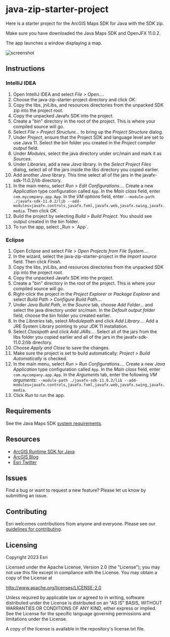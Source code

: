 # java-zip-starter-project

Here is a starter project for the ArcGIS Maps SDK for Java with the SDK zip.

Make sure you have downloaded the Java Maps SDK and OpenJFX 11.0.2.

The app launches a window displaying a map.

![screenshot](screenshot.png)

## Instructions

### IntelliJ IDEA

1. Open IntelliJ IDEA and select _File > Open..._.
2. Choose the java-zip-starter-project directory and click _OK_.
3. Copy the libs, jniLibs, and resources directories from the unpacked SDK zip into the project root.
4. Copy the unpacked Javafx SDK into the project.
5. Create a "bin" directory in the root of the project. This is where your compiled source will go.
6. Select _File > Project Structure..._ to bring up the _Project Structure_ dialog.
7. Under _Project_, ensure that the Project SDK and language level are set to use Java 11. Select the bin folder you created in the _Project compiler output_ field.
8. Under _Modules_, select the java directory under src/main and mark it as _Sources_.
9. Under _Libraries_, add a new _Java_ library. In the _Select Project Files_ dialog, select all of the jars inside the libs directory you copied earlier.
10. Add another _Java_ library. This time select all of the jars in the javafx-sdk-11.0.2/lib directory.
11. In the main menu, select _Run > Edit Configurations..._. Create a new _Application_ type configuration called `App`. In the _Main class_ field, enter `com.mycompany.app.App`. In the _VM options_ field, enter `--module-path ./javafx-sdk-11.0.2/lib --add-modules=javafx.controls,javafx.fxml,javafx.web,javafx.swing,javafx.media`. Then click _OK_.
12. Build the project by selecting _Build > Build Project_. You should see output created in the bin folder.
13. To run the app, select _Run > \`App\`.

### Eclipse

1. Open Eclipse and select _File > Open Projects from File System..._.
2. In the wizard, select the java-zip-starter-project in the _Import source_ field. Then click _Finish_.
3. Copy the libs, jniLibs, and resources directories from the unpacked SDK zip into the project root.
4. Copy the unpacked Javafx SDK into the project.
5. Create a "bin" directory in the root of the project. This is where your compiled source will go.
6. Right-click the project in the _Project Explorer_ or _Package Explorer_ and select _Build Path > Configure Build Path..._.
7. Under _Java Build Path_, in the _Source_ tab, choose _Add Folder..._ and select the java directory under src/main. In the _Default output folder_ field, choose the bin folder you created earlier.
8. In the _Libraries_ tab, select _Modulepath_ and click _Add Library..._. Add a JRE System Library pointing to your JDK 11 installation.
9. Select _Classpath_ and click _Add JARs..._. Select all of the jars from the libs folder you copied earlier and all of the jars in the javafx-sdk-11.0.2/lib directory.
10. Choose _Apply and Close_ to save the changes.
11. Make sure the project is set to build automatically: _Project > Build Automatically_ is checked.
12. In the main menu, select _Run > Run Configurations..._. Create a new _Java Application_ type configuration called `App`. In the _Main class_ field, enter `com.mycompany.app.App`. In the _Arguments_ tab, enter the following _VM arguments_: `--module-path ./javafx-sdk-11.0.2/lib --add-modules=javafx.controls,javafx.fxml,javafx.web,javafx.swing,javafx.media`.
13. Click _Run_ to run the app.

## Requirements

See the Java Maps SDK [system requirements](https://developers.arcgis.com/java/reference/system-requirements/).

## Resources

* [ArcGIS Runtime SDK for Java](https://developers.arcgis.com/java/)  
* [ArcGIS Blog](https://www.esri.com/arcgis-blog/developers/)  
* [Esri Twitter](https://twitter.com/arcgisdevs)

## Issues

Find a bug or want to request a new feature?  Please let us know by submitting an issue.

## Contributing

Esri welcomes contributions from anyone and everyone. Please see our [guidelines for contributing](https://github.com/esri/contributing).

## Licensing

Copyright 2023 Esri

Licensed under the Apache License, Version 2.0 (the "License"); you may not 
use this file except in compliance with the License. You may obtain a copy 
of the License at

http://www.apache.org/licenses/LICENSE-2.0

Unless required by applicable law or agreed to in writing, software 
distributed under the License is distributed on an "AS IS" BASIS, WITHOUT 
WARRANTIES OR CONDITIONS OF ANY KIND, either express or implied. See the 
License for the specific language governing permissions and limitations 
under the License.

A copy of the license is available in the repository's license.txt file.
